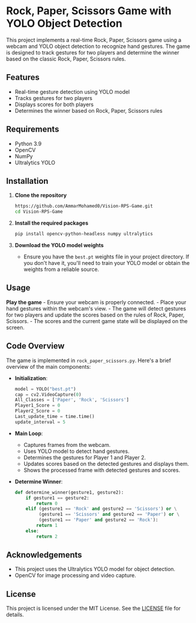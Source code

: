 # Rock, Paper, Scissors Game with YOLO Object Detection

This project implements a real-time Rock, Paper, Scissors game using a webcam and YOLO object detection to recognize hand gestures. The game is designed to track gestures for two players and determine the winner based on the classic Rock, Paper, Scissors rules.

## Features

- Real-time gesture detection using YOLO model
- Tracks gestures for two players
- Displays scores for both players
- Determines the winner based on Rock, Paper, Scissors rules

## Requirements

- Python 3.9
- OpenCV
- NumPy
- Ultralytics YOLO

## Installation

1. **Clone the repository**
    ```bash
    https://github.com/AmmarMohamed0/Vision-RPS-Game.git
    cd Vision-RPS-Game
    ```

2. **Install the required packages**
    ```bash
    pip install opencv-python-headless numpy ultralytics
    ```

3. **Download the YOLO model weights**
    - Ensure you have the `best.pt` weights file in your project directory. If you don't have it, you'll need to train your YOLO model or obtain the weights from a reliable source.

## Usage


   **Play the game**
    - Ensure your webcam is properly connected.
    - Place your hand gestures within the webcam's view.
    - The game will detect gestures for two players and update the scores based on the rules of Rock, Paper, Scissors.
    - The scores and the current game state will be displayed on the screen.

## Code Overview

The game is implemented in `rock_paper_scissors.py`. Here's a brief overview of the main components:

- **Initialization**: 
    ```python
    model = YOLO("best.pt")
    cap = cv2.VideoCapture(0)
    All_Classes = ['Paper', 'Rock', 'Scissors']
    Player1_Score = 0
    Player2_Score = 0
    Last_update_time = time.time()
    update_interval = 5
    ```

- **Main Loop**: 
    - Captures frames from the webcam.
    - Uses YOLO model to detect hand gestures.
    - Determines the gestures for Player 1 and Player 2.
    - Updates scores based on the detected gestures and displays them.
    - Shows the processed frame with detected gestures and scores.

- **Determine Winner**: 
    ```python
    def determine_winner(gesture1, gesture2):
        if gesture1 == gesture2:
            return 0
        elif (gesture1 == 'Rock' and gesture2 == 'Scissors') or \
             (gesture1 == 'Scissors' and gesture2 == 'Paper') or \
             (gesture1 == 'Paper' and gesture2 == 'Rock'):
            return 1
        else:
            return 2
    ```

## Acknowledgements

- This project uses the Ultralytics YOLO model for object detection.
- OpenCV for image processing and video capture.

## License

This project is licensed under the MIT License. See the [LICENSE](LICENSE) file for details.

